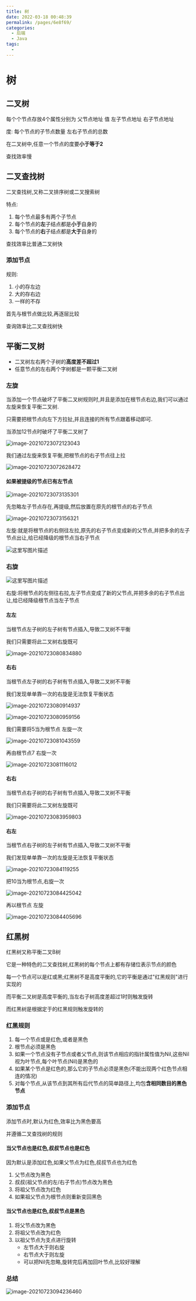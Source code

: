```yaml
---
title: 树
date: 2022-03-18 00:48:39
permalink: /pages/6e8f69/
categories:
  - 后端
  - Java
tags:
  - 
---
```

# 树

## 二叉树

每个个节点存放4个属性分别为   父节点地址    值   左子节点地址   右子节点地址

度: 每个节点的子节点数量  左右子节点的总数

在二叉树中,任意一个节点的度要**小于等于2**

查找效率慢

## 二叉查找树

二叉查找树,又称二叉排序树或二叉搜索树

特点:

1. 每个节点最多有两个子节点
2. 每个节点的**左**子结点都是**小于**自身的
3. 每个节点的**右**子结点都是**大于**自身的

查找效率比普通二叉树快

### 添加节点

规则:

1. 小的存左边
2. 大的存右边
3. 一样的不存

首先与根节点做比较,再逐层比较

查询效率比二叉查找树快

## 平衡二叉树

- 二叉树左右两个子树的**高度差不超过1**
- 任意节点的左右两个字树都是一颗平衡二叉树

### 左旋

当添加一个节点破坏了平衡二叉树规则时,并且是添加在根节点右边,我们可以通过左旋来恢复平衡二叉树.

只需要把根节点向左下方拉扯,并且连接的所有节点跟着移动即可.



当添加12节点时破坏了平衡二叉树了

![image-20210723072123043](https://gitee.com/Iekrwh/md-images/raw/master/images/image-20210723072123043.png)

我们通过左旋来恢复平衡,把根节点的右子节点往上拉

![image-20210723072628472](https://gitee.com/Iekrwh/md-images/raw/master/images/image-20210723072628472.png)

#### 如果被提级的节点已有左节点

![image-20210723073135301](https://gitee.com/Iekrwh/md-images/raw/master/images/image-20210723073135301.png)

先忽略左子节点存在,再提级,然后放置在原先的根节点的右子节点

![image-20210723073156321](https://gitee.com/Iekrwh/md-images/raw/master/images/image-20210723073156321.png)



左旋:就是将根节点的右侧往左拉,原先的右子节点变成新的父节点,并把多余的左子节点出让,给已经降级的根节点当右子节点

![这里写图片描述](https://gitee.com/Iekrwh/md-images/raw/master/images/20180722220546910.gif)

### 右旋

![这里写图片描述](https://gitee.com/Iekrwh/md-images/raw/master/images/20180722222413303.gif)

右旋:将根节点的左侧往右拉,左子节点变成了新的父节点,并把多余的右子节点出让,给已经降级根节点当左子节点



#### 左左

当根节点左子树的左子树有节点插入,导致二叉树不平衡

我们只需要将此二叉树右旋既可

![image-20210723080834880](https://gitee.com/Iekrwh/md-images/raw/master/images/image-20210723080834880.png)

#### 右右

当根节点左子树的右子树有节点插入,导致二叉树不平衡

我们发现单单靠一次的右旋是无法恢复平衡状态

![image-20210723080914937](https://gitee.com/Iekrwh/md-images/raw/master/images/image-20210723080914937.png)

![image-20210723080959156](https://gitee.com/Iekrwh/md-images/raw/master/images/image-20210723080959156.png)

我们需要将5当为根节点 左旋一次

![image-20210723081043559](https://gitee.com/Iekrwh/md-images/raw/master/images/image-20210723081043559.png)

再由根节点7 右旋一次

![image-20210723081116012](https://gitee.com/Iekrwh/md-images/raw/master/images/image-20210723081116012.png)



#### 右右

当根节点右子树的右子树有节点插入,导致二叉树不平衡

我们只需要将此二叉树左旋既可

![image-20210723083959803](https://gitee.com/Iekrwh/md-images/raw/master/images/image-20210723083959803.png)

#### 右左

当根节点右子树的左子树有节点插入,导致二叉树不平衡

我们发现单单靠一次的左旋是无法恢复平衡状态

![image-20210723084119255](https://gitee.com/Iekrwh/md-images/raw/master/images/image-20210723084119255.png)

把10当为根节点,右旋一次

![image-20210723084425042](https://gitee.com/Iekrwh/md-images/raw/master/images/image-20210723084425042.png)

再以根节点 左旋

![image-20210723084405696](https://gitee.com/Iekrwh/md-images/raw/master/images/image-20210723084405696.png)

## 红黑树

红黑树又称平衡二叉B树

它是一种特色的二叉查找树,红黑树的每个节点上都有存储位表示节点的颜色

每一个节点可以是红或黑;红黑树不是高度平衡的,它的平衡是通过"红黑规则"进行实现的

而平衡二叉树是高度平衡的,当左右子树高度差超过1时则触发旋转

而红黑树是根据定于的红黑规则触发旋转的

### 红黑规则

1. 每一个节点或是红色,或者是黑色
2. 根节点必须是黑色
3. 如果一个节点没有子节点或者父节点,则该节点相应的指针属性值为Nil,这些Nil视为叶节点,每个叶节点(Nil)是黑色的
4. 如果某个节点是红色的,那么它的子节点必须是黑色(不能出现两个红色节点相连的情况)
5. 对每个节点,从该节点到其所有后代节点的简单路径上,均包**含相同数目的黑色节点**

### 添加节点

添加节点时,默认为红色,效率比为黑色要高

并遵循二叉查找树的规则

#### 当父节点也是红色,叔叔节点也是红色

因为默认是添加红色,如果父节点为红色,叔叔节点也为红色

1. 父节点改为黑色
2. 叔叔(祖父节点的左/右子节点)节点改为黑色
3. 将祖父节点改为红色
4. 如果祖父节点为根节点则重新变回黑色

#### 当父节点也是红色,叔叔节点是黑色

1. 将父节点改为黑色
2. 将祖父节点改为红色
3. 以祖父节点为支点进行旋转
   - 左节点大于则右旋
   - 右节点大于则左旋
   - 可以把Nil先忽略,旋转完后再加回叶节点,比较好理解

### 总结

![image-20210723094236460](https://gitee.com/Iekrwh/md-images/raw/master/images/image-20210723094236460.png)

